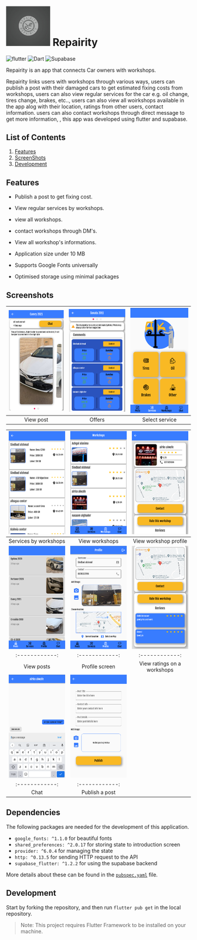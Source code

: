 # <img src="https://github.com/fares-q44/repairity/blob/main/assets/images/appLogo.jpg" alt="icon" width=120>  Repairity



![flutter](https://img.shields.io/badge/Flutter-Framework-green?logo=flutter)    ![Dart](https://img.shields.io/badge/Dart-Language-blue?logo=dart)  ![Supabase](https://img.shields.io/badge/Supabase-Database-green?logo=supabase) 


Repairity is an app that connects Car owners with workshops.


Repairity links users with workshops through various ways, users can publish a post with their damaged cars to get estimated fixing costs from workshops, users can also view regular services for the car e.g. oil change, tires change, brakes, etc.., users can also view all woirkshops available in the app alog with their location, ratings from other users, contact information. users can also contact workshops through direct message to get more information, , this app was developed using flutter and supabase.

## List of Contents

1. [Features](#features)
2. [ScreenShots](#screenshots)
5. [Development](#development)


## Features

- Publish a post to get fixing cost.

- View regular services by workshops.

- view all workshops.

- contact workshops through DM's.

- View all workshop's informations.
- Application size under 10 MB
- Supports Google Fonts universally
- Optimised storage using minimal packages

## Screenshots
| <img src="https://github.com/fares-q44/repairity/blob/main/assets/screenshots/view%20post.png" width="250"> |<img src="https://github.com/fares-q44/repairity/blob/main/assets/screenshots/offers.png" width="250"> |  <img src="https://github.com/fares-q44/repairity/blob/main/assets/screenshots/select%20service.png" width="250"> |
|:------------:|:------------:| :------------:|
| View post | Offers | Select service

| <img src="https://github.com/fares-q44/repairity/blob/main/assets/screenshots/services%20providers.png" width="250"> |  <img src="https://github.com/fares-q44/repairity/blob/main/assets/screenshots/view%20workshops.png" width="250"> |<img src="https://github.com/fares-q44/repairity/blob/main/assets/screenshots/view%20workshop%20profile.png" width="250"> |  
|:------------:|:------------:| :------------:|
| Services by workshops | View workshops | View workshop profile 
| <img src="https://github.com/fares-q44/repairity/blob/main/assets/screenshots/view%20posts.png" width="250"> |  <img src="https://github.com/fares-q44/repairity/blob/main/assets/screenshots/view%20profile.png" width="250"> |<img src="https://github.com/fares-q44/repairity/blob/main/assets/screenshots/reviews.png" width="250"> |  
|:------------:|:------------:| :------------:|
| View posts | Profile screen | View ratings on a workshops 
| <img src="https://github.com/fares-q44/repairity/blob/main/assets/screenshots/chat.png" width="250"> |  <img src="https://github.com/fares-q44/repairity/blob/main/assets/screenshots/publish%20post.png" width="250">
|:------------:|:------------:
| Chat | Publish a post |  




  


## Dependencies

The following packages are needed for the development of this application.


- `google_fonts: ^1.1.0` for beautiful fonts
- `shared_preferences: ^2.0.17` for storing state to introduction screen
- `provider: ^6.0.4` for managing the state
- `http: ^0.13.5` for sending HTTP request to the API
- `supabase_flutter: ^1.2.2`  for using the supabase backend



More details about these can be found in the [`pubspec.yaml`](https://github.com/fares-q44/repairity/blob/main/pubspec.yaml) file.



## Development

Start by forking the repository, and then run `flutter pub get` in the local repository. 
>Note: This project requires Flutter Framework to be installed on your machine.
